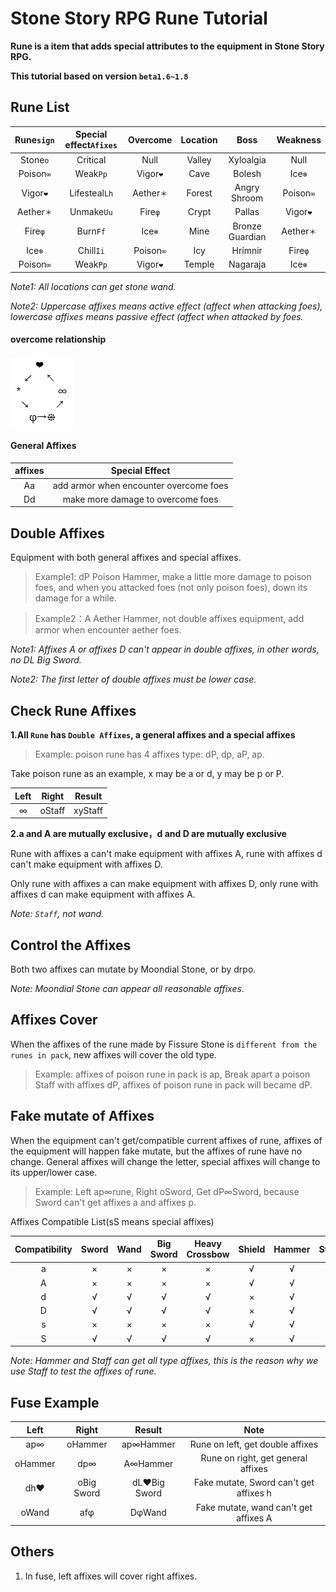 # Stone Story RPG Rune Tutorial
**Rune is a item that adds special attributes to the equipment in Stone Story RPG.**

**This tutorial based on version `beta1.6~1.8`**


## Rune List
Rune`sign` | Special effect`Afixes` | Overcome | Location | Boss | Weakness
:-: | :-: | :-: | :-: | :-: | :-:
Stone`o` | Critical | Null | Valley | Xyloalgia | Null
Poison`∞` | Weak`Pp` | Vigor`❤` | Cave | Bolesh | Ice`❄`
Vigor`❤` | Lifesteal`Lh` | Aether`＊` | Forest | Angry Shroom | Poison`∞`
Aether`＊` | Unmake`Uu` | Fire`φ` | Crypt | Pallas | Vigor`❤`
Fire`φ` | Burn`Ff` | Ice`❄` | Mine | Bronze Guardian | Aether`＊`
Ice`❄` | Chill`Ii` | Poison`∞` | Icy | Hrímnir | Fire`φ`
Poison`∞` | Weak`Pp` | Vigor`❤` | Temple | Nagaraja | Ice`❄`

*Note1: All locations can get stone wand.*

*Note2: Uppercase affixes means active effect (affect when attacking foes), lowercase affixes means passive effect (affect when attacked by foes.*

#### overcome relationship
![克制关系](https://github.com/Tomotopieces/runestone-in-ssrpg/blob/master/%E5%B1%9E%E6%80%A7%E5%85%8B%E5%88%B6%E5%85%B3%E7%B3%BB.png "克制关系")

#### General Affixes
affixes | Special Effect
:-: | :-:
Aa | add armor when encounter overcome foes
Dd | make more damage to overcome foes



## Double Affixes
Equipment with both general affixes and special affixes.
> Example1: dP Poison Hammer, make a little more damage to poison foes, and when you attacked foes (not only poison foes), down its damage for a while.

> Example2：A Aether Hammer, not double affixes equipment, add armor when encounter aether foes.

*Note1: Affixes A or affixes D can't appear in double affixes, in other words, no DL Big Sword.*

*Note2: The first letter of double affixes must be lower case.*


## Check Rune Affixes
**1.All `Rune` has `Double Affixes`, a general affixes and a special affixes**

> Example: poison rune has 4 affixes type: dP, dp, aP, ap.

Take poison rune as an example, x may be a or d, y may be p or P.

Left | Right | Result
:-: | :-: | :-:
∞ | oStaff | xyStaff

**2.a and A are mutually exclusive，d and D are mutually exclusive**

Rune with affixes a can't make equipment with affixes A, rune with affixes d can't make equipment with affixes D.

Only rune with affixes a can make equipment with affixes D, only rune with affixes d can make equipment with affixes A.

*Note: `Staff`, not wand.*

## Control the Affixes
Both two affixes can mutate by Moondial Stone, or by drpo.

*Note: Moondial Stone can appear all reasonable affixes.*

## Affixes Cover
When the affixes of the rune made by Fissure Stone is `different from the runes in pack`, new affixes will cover the old type.
> Example: affixes of poison rune in pack is ap, Break apart a poison Staff with affixes dP, affixes of poison rune in pack will became dP.

## Fake mutate of Affixes
When the equipment can't get/compatible current affixes of rune, affixes of the equipment will happen fake mutate, but the affixes of rune have no change.
General affixes will change the letter, special affixes will change to its upper/lower case.
> Example: Left ap∞rune, Right oSword, Get dP∞Sword, because Sword can't get affixes a and affixes p.

Affixes Compatible List(sS means special affixes)

Compatibility | Sword | Wand | Big Sword | Heavy Crossbow | Shield | Hammer | Staff
:-: | :-: | :-: | :-: | :-: | :-: | :-: | :-:
a | × | × | × | × | √ | √ | √
A | × | × | × | × | √ | √ | √
d | √ | √ | √ | √ | × | √ | √
D | √ | √ | √ | √ | × | √ | √
s | × | × | × | × | √ | √ | √
S | √ | √ | √ | √ | × | √ | √

*Note: Hammer and Staff can get all type affixes, this is the reason why we use Staff to test the affixes of rune.*

## Fuse Example
Left | Right | Result | Note
:-: | :-: | :-: | :-:
ap∞ | oHammer | ap∞Hammer | Rune on left, get double affixes
oHammer | dp∞ | A∞Hammer | Rune on right, get general affixes
dh❤ | oBig Sword | dL❤Big Sword | Fake mutate, Sword can't get affixes h
oWand | afφ | DφWand | Fake mutate, wand can't get affixes A

## Others
1. In fuse, left affixes will cover right affixes.
